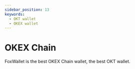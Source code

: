 ```yaml
---
sidebar_position: 13
keywords:
  - OKT wallet
  - OKEX wallet
---
```


# OKEX Chain

FoxWallet is the best OKEX Chain wallet, the best OKT wallet.